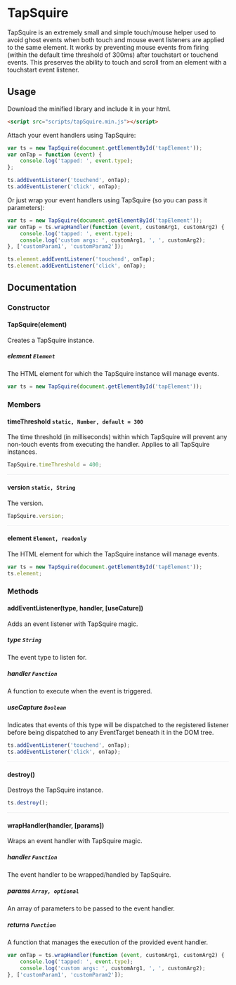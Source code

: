 # TapSquire

TapSquire is an extremely small and simple touch/mouse helper used to avoid ghost events when both touch and mouse event listeners are applied to the same element.
It works by preventing mouse events from firing (within the default time threshold of 300ms) after touchstart or touchend events.
This preserves the ability to touch and scroll from an element with a touchstart event listener.

## Usage ##

Download the minified library and include it in your html.

```html
<script src="scripts/tapSquire.min.js"></script>
```

Attach your event handlers using TapSquire:

```javascript
var ts = new TapSquire(document.getElementById('tapElement'));
var onTap = function (event) {
    console.log('tapped: ', event.type);
};

ts.addEventListener('touchend', onTap);
ts.addEventListener('click', onTap);
```

Or just wrap your event handlers using TapSquire (so you can pass it parameters):

```javascript
var ts = new TapSquire(document.getElementById('tapElement'));
var onTap = ts.wrapHandler(function (event, customArg1, customArg2) {
    console.log('tapped: ', event.type);
    console.log('custom args: ', customArg1, ', ', customArg2);
}, ['customParam1', 'customParam2']);

ts.element.addEventListener('touchend', onTap);
ts.element.addEventListener('click', onTap);
```

## Documentation ##

### Constructor ###
#### TapSquire(element) ####
Creates a TapSquire instance.

##### element `Element` #####
The HTML element for which the TapSquire instance will manage events.

```javascript
var ts = new TapSquire(document.getElementById('tapElement'));
```

### Members ###
#### timeThreshold `static, Number, default = 300` ####
The time threshold (in milliseconds) within which TapSquire will prevent any non-touch events from executing the handler.
Applies to all TapSquire instances.

```javascript
TapSquire.timeThreshold = 400;
```

<div style="border-bottom: 1px dotted #dadcdf;"></div>

#### version `static, String` ####
The version.

```javascript
TapSquire.version;
```

<div style="border-bottom: 1px dotted #dadcdf;"></div>

#### element `Element, readonly` ####
The HTML element for which the TapSquire instance will manage events.

```javascript
var ts = new TapSquire(document.getElementById('tapElement'));
ts.element;
```

### Methods ###
#### addEventListener(type, handler, [useCature]) ####
Adds an event listener with TapSquire magic.

##### type `String` #####
The event type to listen for.

##### handler `Function` #####
A function to execute when the event is triggered.

##### useCapture `Boolean` #####
Indicates that events of this type will be dispatched to the registered listener before being dispatched to any EventTarget beneath it in the DOM tree.

```javascript
ts.addEventListener('touchend', onTap);
ts.addEventListener('click', onTap);
```

<div style="border-bottom: 1px dotted #dadcdf;"></div>

#### destroy() ####
Destroys the TapSquire instance.

```javascript
ts.destroy();
```

<div style="border-bottom: 1px dotted #dadcdf;"></div>

#### wrapHandler(handler, [params]) ####
Wraps an event handler with TapSquire magic.

##### handler `Function` #####
The event handler to be wrapped/handled by TapSquire.

##### params `Array, optional` #####
An array of parameters to be passed to the event handler.

##### returns `Function` #####
A function that manages the execution of the provided event handler.

```javascript
var onTap = ts.wrapHandler(function (event, customArg1, customArg2) {
    console.log('tapped: ', event.type);
    console.log('custom args: ', customArg1, ', ', customArg2);
}, ['customParam1', 'customParam2']);
```